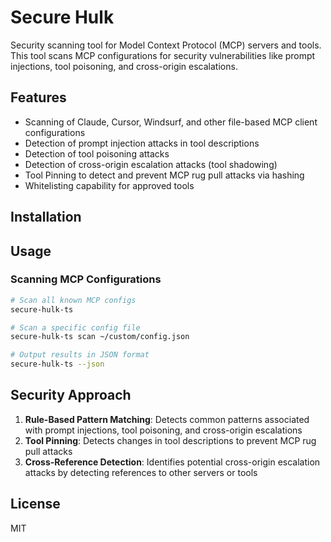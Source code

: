 # Secure Hulk

Security scanning tool for Model Context Protocol (MCP) servers and tools. This tool scans MCP configurations for security vulnerabilities like prompt injections, tool poisoning, and cross-origin escalations.

## Features

- Scanning of Claude, Cursor, Windsurf, and other file-based MCP client configurations
- Detection of prompt injection attacks in tool descriptions
- Detection of tool poisoning attacks
- Detection of cross-origin escalation attacks (tool shadowing)
- Tool Pinning to detect and prevent MCP rug pull attacks via hashing
- Whitelisting capability for approved tools

## Installation

## Usage

### Scanning MCP Configurations

```bash
# Scan all known MCP configs
secure-hulk-ts

# Scan a specific config file
secure-hulk-ts scan ~/custom/config.json

# Output results in JSON format
secure-hulk-ts --json
```

## Security Approach

1. **Rule-Based Pattern Matching**: Detects common patterns associated with prompt injections, tool poisoning, and cross-origin escalations
2. **Tool Pinning**: Detects changes in tool descriptions to prevent MCP rug pull attacks
3. **Cross-Reference Detection**: Identifies potential cross-origin escalation attacks by detecting references to other servers or tools

## License

MIT
